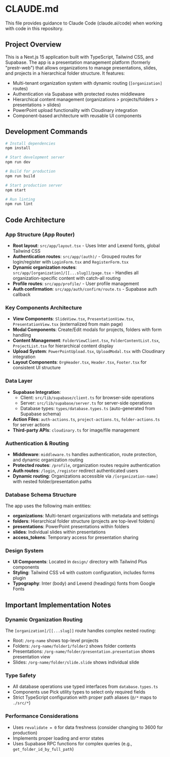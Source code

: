 # CLAUDE.md

This file provides guidance to Claude Code (claude.ai/code) when working with code in this repository.

## Project Overview

This is a Next.js 15 application built with TypeScript, Tailwind CSS, and Supabase. The app is a presentation management platform (formerly "prestr-web") that allows organizations to manage presentations, slides, and projects in a hierarchical folder structure. It features:

- Multi-tenant organization system with dynamic routing (`[organization]` routes)
- Authentication via Supabase with protected routes middleware
- Hierarchical content management (organizations > projects/folders > presentations > slides)
- PowerPoint upload functionality with Cloudinary integration
- Component-based architecture with reusable UI components

## Development Commands

```bash
# Install dependencies
npm install

# Start development server
npm run dev

# Build for production
npm run build

# Start production server
npm start

# Run linting
npm run lint
```

## Code Architecture

### App Structure (App Router)
- **Root layout**: `src/app/layout.tsx` - Uses Inter and Lexend fonts, global Tailwind CSS
- **Authentication routes**: `src/app/(auth)/` - Grouped routes for login/register with `LoginForm.tsx` and `RegisterForm.tsx`
- **Dynamic organization routes**: `src/app/[organization]/[[...slug]]/page.tsx` - Handles all organization-specific content with catch-all routing
- **Profile routes**: `src/app/profile/` - User profile management
- **Auth confirmation**: `src/app/auth/confirm/route.ts` - Supabase auth callback

### Key Components Architecture
- **View Components**: `SlideView.tsx`, `PresentationView.tsx`, `PresentationView.tsx` (externalized from main page)
- **Modal Components**: Create/Edit modals for projects, folders with form handling
- **Content Management**: `FolderViewClient.tsx`, `FolderContentList.tsx`, `ProjectList.tsx` for hierarchical content display
- **Upload System**: `PowerPointUpload.tsx`, `UploadModal.tsx` with Cloudinary integration
- **Layout Components**: `OrgHeader.tsx`, `Header.tsx`, `Footer.tsx` for consistent UI structure

### Data Layer
- **Supabase Integration**:
  - Client: `src/lib/supabase/client.ts` for browser-side operations
  - Server: `src/lib/supabase/server.ts` for server-side operations
  - Database types: `types/database.types.ts` (auto-generated from Supabase schema)
- **Action Files**: `auth-actions.ts`, `project-actions.ts`, `folder-actions.ts` for server actions
- **Third-party APIs**: `cloudinary.ts` for image/file management

### Authentication & Routing
- **Middleware**: `middleware.ts` handles authentication, route protection, and dynamic organization routing
- **Protected routes**: `/profile`, organization routes require authentication
- **Auth routes**: `/login`, `/register` redirect authenticated users
- **Dynamic routing**: Organizations accessible via `/[organization-name]` with nested folder/presentation paths

### Database Schema Structure
The app uses the following main entities:
- **organizations**: Multi-tenant organizations with metadata and settings
- **folders**: Hierarchical folder structure (projects are top-level folders)
- **presentations**: PowerPoint presentations within folders
- **slides**: Individual slides within presentations
- **access_tokens**: Temporary access for presentation sharing

### Design System
- **UI Components**: Located in `design/` directory with Tailwind Plus components
- **Styling**: Tailwind CSS v4 with custom configuration, includes forms plugin
- **Typography**: Inter (body) and Lexend (headings) fonts from Google Fonts

## Important Implementation Notes

### Dynamic Organization Routing
The `[organization]/[[...slug]]` route handles complex nested routing:
- Root: `/org-name` shows top-level projects
- Folders: `/org-name/folder1/folder2` shows folder contents
- Presentations: `/org-name/folder/presentation.presentation` shows presentation view
- Slides: `/org-name/folder/slide.slide` shows individual slide

### Type Safety
- All database operations use typed interfaces from `database.types.ts`
- Components use Pick utility types to select only required fields
- Strict TypeScript configuration with proper path aliases (`@/*` maps to `./src/*`)

### Performance Considerations
- Uses `revalidate = 0` for data freshness (consider changing to 3600 for production)
- Implements proper loading and error states
- Uses Supabase RPC functions for complex queries (e.g., `get_folder_id_by_full_path`)